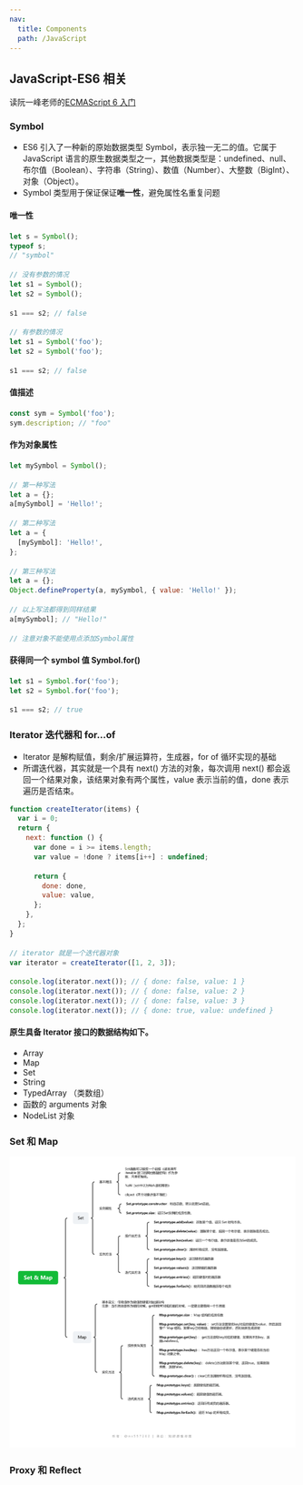 ```yaml
---
nav:
  title: Components
  path: /JavaScript
---
```


## JavaScript-ES6 相关

读阮一峰老师的[ECMAScript 6 入门](https://es6.ruanyifeng.com/)

### Symbol

- ES6 引入了一种新的原始数据类型 Symbol，表示独一无二的值。它属于 JavaScript 语言的原生数据类型之一，其他数据类型是：undefined、null、布尔值（Boolean）、字符串（String）、数值（Number）、大整数（BigInt）、对象（Object）。
- Symbol 类型用于保证保证**唯一性**，避免属性名重复问题

#### 唯一性

```jsx | pure
let s = Symbol();
typeof s;
// "symbol"

// 没有参数的情况
let s1 = Symbol();
let s2 = Symbol();

s1 === s2; // false

// 有参数的情况
let s1 = Symbol('foo');
let s2 = Symbol('foo');

s1 === s2; // false
```

#### 值描述

```jsx | pure
const sym = Symbol('foo');
sym.description; // "foo"
```

#### 作为对象属性

```jsx | pure
let mySymbol = Symbol();

// 第一种写法
let a = {};
a[mySymbol] = 'Hello!';

// 第二种写法
let a = {
  [mySymbol]: 'Hello!',
};

// 第三种写法
let a = {};
Object.defineProperty(a, mySymbol, { value: 'Hello!' });

// 以上写法都得到同样结果
a[mySymbol]; // "Hello!"

// 注意对象不能使用点添加Symbol属性
```

#### 获得同一个 symbol 值 Symbol.for()

```jsx | pure
let s1 = Symbol.for('foo');
let s2 = Symbol.for('foo');

s1 === s2; // true
```

### Iterator 迭代器和 for...of

- Iterator 是解构赋值，剩余/扩展运算符，生成器，for of 循环实现的基础
- 所谓迭代器，其实就是一个具有 next() 方法的对象，每次调用 next() 都会返回一个结果对象，该结果对象有两个属性，value 表示当前的值，done 表示遍历是否结束。

```js
function createIterator(items) {
  var i = 0;
  return {
    next: function () {
      var done = i >= items.length;
      var value = !done ? items[i++] : undefined;

      return {
        done: done,
        value: value,
      };
    },
  };
}

// iterator 就是一个迭代器对象
var iterator = createIterator([1, 2, 3]);

console.log(iterator.next()); // { done: false, value: 1 }
console.log(iterator.next()); // { done: false, value: 2 }
console.log(iterator.next()); // { done: false, value: 3 }
console.log(iterator.next()); // { done: true, value: undefined }
```

#### 原生具备 Iterator 接口的数据结构如下。

- Array
- Map
- Set
- String
- TypedArray （类数组）
- 函数的 arguments 对象
- NodeList 对象

### Set 和 Map

![](./ES6相关问题.png)

### Proxy 和 Reflect

<!-- ### Generator 函数的异步应用

### Module -->
